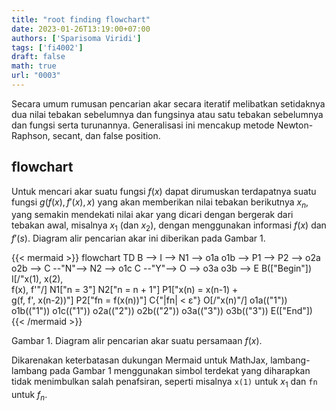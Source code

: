 ```yaml
---
title: "root finding flowchart"
date: 2023-01-26T13:19:00+07:00
authors: ['Sparisoma Viridi']
tags: ['fi4002']
draft: false
math: true
url: "0003"
---
```

Secara umum rumusan pencarian akar secara iteratif melibatkan setidaknya dua nilai tebakan sebelumnya dan fungsinya atau satu tebakan sebelumnya dan fungsi serta turunannya. Generalisasi ini mencakup metode Newton-Raphson, secant, dan false position.

## flowchart
Untuk mencari akar suatu fungsi $f(x)$ dapat dirumuskan terdapatnya suatu fungsi $g(f(x), f'(x), x)$ yang akan memberikan nilai tebakan berikutnya $x_n$, yang semakin mendekati nilai akar yang dicari dengan bergerak dari tebakan awal, misalnya $x_1$ (dan $x_2$), dengan menggunakan informasi $f(x)$ dan $f'(s)$. Diagram alir pencarian akar ini diberikan pada Gambar 1.

{{< mermaid >}}
flowchart TD
  B --> I --> N1 --> o1a
  o1b --> P1 --> P2 --> o2a
  o2b --> C --"N"--> N2 --> o1c
  C --"Y"--> O --> o3a
  o3b --> E
  B(["Begin"])
  I[/"x(1), x(2),<br>f(x), f'"/]
  N1["n = 3"]
  N2["n = n + 1"]
  P1["x(n) = x(n-1) +<br>g(f, f', x(n-2))"]
  P2["fn = f(x(n))"]
  C{"|fn| < &epsilon;"}
  O[/"x(n)"/]
  o1a(("1"))
  o1b(("1"))
  o1c(("1"))
  o2a(("2"))
  o2b(("2"))
  o3a(("3"))
  o3b(("3"))
  E(["End"])
{{< /mermaid >}}

Gambar 1. Diagram alir pencarian akar suatu persamaan $f(x)$.

Dikarenakan keterbatasan dukungan Mermaid untuk MathJax, lambang-lambang pada Gambar 1 menggunakan simbol terdekat yang diharapkan tidak menimbulkan salah penafsiran, seperti misalnya `x(1)` untuk $x_1$ dan `fn` untuk $f_n$.